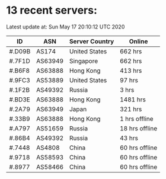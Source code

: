 # 13 recent servers:

Latest update at: Sun May 17 20:10:12 UTC 2020

| ID | ASN | Server Country | Online |
| -- | --- | -------------- | ------ |
| #.D09B | AS174 | United States | 662 hrs |
| #.7F1D | AS63949 | Singapore | 662 hrs |
| #.B6F8 | AS63888 | Hong Kong | 413 hrs |
| #.9FC3 | AS53889 | United States | 97 hrs |
| #.1F2B | AS49392 | Russia | 3 hrs |
| #.BD3E | AS63888 | Hong Kong | 1481 hrs |
| #.2A79 | AS63949 | Japan | 321 hrs |
| #.33B9 | AS63888 | Hong Kong | 1 hrs offline |
| #.A797 | AS51659 | Russia | 18 hrs offline |
| #.86B4 | AS49392 | Russia | 43 hrs |
| #.7448 | AS4808 | China | 60 hrs offline |
| #.9718 | AS58593 | China | 60 hrs offline |
| #.8977 | AS58466 | China | 60 hrs offline |

